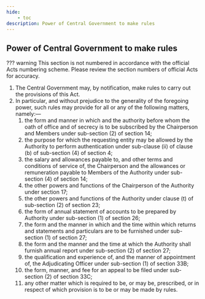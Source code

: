 ```yaml
---
hide:
    - toc
description: Power of Central Government to make rules
---
```


## Power of Central Government to make rules

??? warning
    This section is not numbered in accordance with the official Acts numbering scheme. Please review the section numbers of official Acts for accuracy.

1. The Central Government may, by notification, make rules to carry out the provisions of this Act.
2. In particular, and without prejudice to the generality of the foregoing power, such rules may provide for all or any of the following matters, namely:—
    1. the form and manner in which and the authority before whom the oath of office and of secrecy is to be subscribed by the Chairperson and Members under sub-section (2) of section 14;
    2. the purpose for which the requesting entity may be allowed by the Authority to perform authentication under sub-clause (ii) of clause (b) of sub-section (4) of section 4;
    3. the salary and allowances payable to, and other terms and conditions of service of, the Chairperson and the allowances or remuneration payable to Members of the Authority under sub-section (4) of section 14;
    4. the other powers and functions of the Chairperson of the Authority under section 17;
    5. the other powers and functions of the Authority under clause (t) of sub-section (2) of section 23;
    6. the form of annual statement of accounts to be prepared by Authority under sub-section (1) of section 26;
    7. the form and the manner in which and the time within which returns and statements and particulars are to be furnished under sub-section (1) of section 27;
    8. the form and the manner and the time at which the Authority shall furnish annual report under sub-section (2) of section 27;
    9. the qualification and experience of, and the manner of appointment of, the Adjudicating Officer under sub-section (1) of section 33B;
    10. the form, manner, and fee for an appeal to be filed under sub-section (2) of section 33C;
    11. any other matter which is required to be, or may be, prescribed, or in respect of which provision is to be or may be made by rules.
